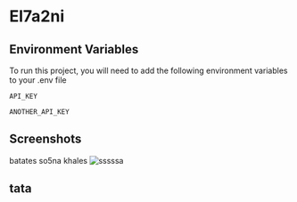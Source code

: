 
# El7a2ni




## Environment Variables

To run this project, you will need to add the following environment variables to your .env file

`API_KEY`

`ANOTHER_API_KEY`


## Screenshots
batates so5na khales
![sssssa](https://github.com/advanced-computer-lab-2023/Ctrl-Alt-Defeat-Pharmacy/assets/102230910/7b6a8dc6-5379-4457-9dda-a796aadd920f)

## tata
